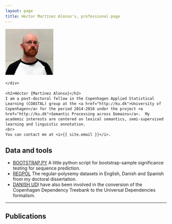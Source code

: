 ```yaml
---
layout: page
title: Héctor Martínez Alonso's, professional page
---
```



<div class="container">
          <!-- Main component for a primary marketing message or call to action -->
  <div class="jumbotron">
    <div class="pull-right">
      <img src="self_square.jpg" width="150"/>
    
    </div>

    <h2>Héctor {Martínez Alonso}</h2>
    I am a post-doctoral fellow in the Copenhagen Applied Statistical Learning (COASTAL) group at the <a href="http://ku.dk">University of Copenhagen</a> for the period 2014-2016 under the project <a href="http://ku.dk">Semantic Processing across Domains</a>.  My academic interests are centered on lexical semantics, semi-supervised learning and linguistic annotation.
	<br>
    You can contact me at <i>{{ site.email }}</i>.
</div>
</div>


## Data and tools

* [BOOTSTRAP.PY](http://hyde.getpoole.com) A little python script for bootstrap-sample significance testing for sequence prediction.
* [REGPOL](http://hyde.getpoole.com) The regular-polysemy datasets in English, Danish and Spanish from my doctoral dissertation.
* [DANISH UD](http://hyde.getpoole.com)I have also been involved in the conversion of the Copenhagen Dependency Treebank to the Universal Dependencies formalism.


**********************


## Publications


